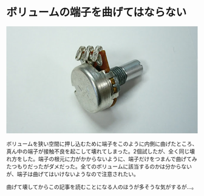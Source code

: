 # ボリュームの端子を曲げてはならない

![](./cover.jpg)

ボリュームを狭い空間に押し込むために端子をこのように内側に曲げたところ、真ん中の端子が接触不良を起こして壊れてしまった。2個試したが、全く同じ壊れ方をした。端子の根元に力がかからないように、端子だけをつまんで曲げてみたつもりだったがダメだった。全てのボリュームに該当するのかは分からないが、端子は曲げてはいけないようなので注意されたい。

曲げて壊してからこの記事を読むことになる人のほうが多そうな気がするが…。
